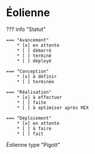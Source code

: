 # Éolienne

??? info "Statut"

    === "Avancement"
        * [x] en attente
        * [ ] démarré
        * [ ] terminé
        * [ ] déployé

    === "Conception"
        * [x] à définir
        * [ ] terminée

    === "Réalisation"
        * [x] à effectuer
        * [ ] faite
        * [ ] à optimiser après REX

    === "Déploiement"
        * [x] en attente
        * [ ] à faire
        * [ ] fait


Éolienne type "Pigott"